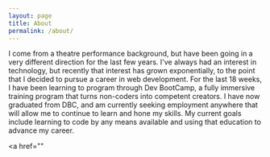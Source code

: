 ```yaml
---
layout: page
title: About
permalink: /about/
---
```


I come from a theatre performance background, but have been going in a very different direction for the last few years. I've always had an interest in technology, but recently that interest has grown exponentially, to the point that I decided to pursue a career in web development. For the last 18 weeks, I have been learning to program through Dev BootCamp, a fully immersive training program that turns non-coders into competent creators. I have now graduated from DBC, and am currently seeking employment anywhere that will allow me to continue to learn and hone my skills. My current goals include learning to code by any means available and using that education to advance my career.

<a href=""